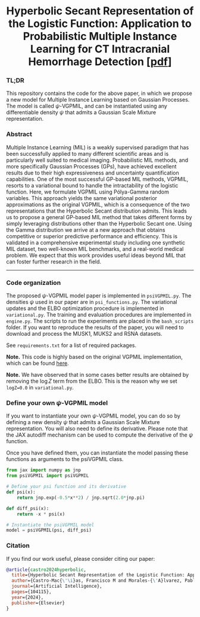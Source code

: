 <h1 align='center'>
    Hyperbolic Secant Representation of the Logistic Function: Application to Probabilistic Multiple Instance Learning for CT Intracranial Hemorrhage Detection [<a href="https://doi.org/10.1016/j.artint.2024.104115">pdf</a>]<br>
</h1>

### TL;DR

This repository contains the code for the above paper, in which we propose a new model for Multiple Instance Learning based on Gaussian Processes. The model is called $\psi$-VGPMIL, and can be instantiated using any differentiable density $\psi$ that admits a Gaussian Scale Mixture representation. 

<!-- <p align="center">
<img align="middle" src="./img/BCD_net_reduced_ICIP_lateral.png" width="1000" />
</p> -->

### Abstract

Multiple Instance Learning (MIL) is a weakly supervised paradigm that has been successfully applied to many different scientific areas and is particularly well suited to medical imaging. Probabilistic MIL methods, and more specifically Gaussian Processes (GPs), have achieved excellent results due to their high expressiveness and uncertainty quantification capabilities. One of the most successful GP-based MIL methods, VGPMIL, resorts to a variational bound to handle the intractability of the logistic function. Here, we formulate VGPMIL using Pólya-Gamma random variables. This approach yields the same variational posterior approximations as the original VGPMIL, which is a consequence of the two representations that the Hyperbolic Secant distribution admits. This leads us to propose a general GP-based MIL method that takes different forms by simply leveraging distributions other than the Hyperbolic Secant one. Using the Gamma distribution we arrive at a new approach that obtains competitive or superior predictive performance and efficiency. This is validated in a comprehensive experimental study including one synthetic MIL dataset, two well-known MIL benchmarks, and a real-world medical problem. We expect that this work provides useful ideas beyond MIL that can foster further research in the field.

----

### Code organization

The proposed $\psi$-VGPMIL model paper is implemented in `psiVGPMIL.py`. The densities $\psi$ used in our paper are in `psi_functions.py`. The variational updates and the ELBO optimization procedure is implemented in `variational.py`. The training and evaluation procedures are implemented in `engine.py`. The scripts to run the experiments are placed in the `bash_scripts` folder. If you want to reproduce the results of the paper, you will need to download and process the MUSK1, MUKS2 and RSNA datasets. 

See `requirements.txt` for a list of required packages. 

**Note.** This code is highly based on the original VGPMIL implementation, which can be found [here](https://github.com/manuelhaussmann/vgpmil).

**Note.** We have observed that in some cases better results are obtained by removing the $\log Z$ term from the ELBO. This is the reason why we set `logZ=0.0` in `variational.py`.

### Define your own $\psi$-VGPMIL model

If you want to instantiate your own $\psi$-VGPMIL model, you can do so by defining a new density $\psi$ that admits a Gaussian Scale Mixture representation. You will also need to define its derivative. Please note that the JAX autodiff mechanism can be used to compute the derivative of the $\psi$ function. 

Once you have defined them, you can instantiate the model passing these functions as arguments to the psiVGPMIL class. 

```python
from jax import numpy as jnp
from psiVGPMIL import psiVGPMIL

# Define your psi function and its derivative
def psi(x):
    return jnp.exp(-0.5*x**2) / jnp.sqrt(2.0*jnp.pi)

def diff_psi(x):
    return -x * psi(x)

# Instantiate the psiVGPMIL model
model = psiVGPMIL(psi, diff_psi)
```

### Citation

If you find our work useful, please consider citing our paper:

```bibtex
@article{castro2024hyperbolic,
  title={Hyperbolic Secant Representation of the Logistic Function: Application to Probabilistic Multiple Instance Learning for CT Intracranial Hemorrhage Detection},
  author={Castro-Mac{\'\i}as, Francisco M and Morales-{\'A}lvarez, Pablo and Wu, Yunan and Molina, Rafael and Katsaggelos, Aggelos K},
  journal={Artificial Intelligence},
  pages={104115},
  year={2024},
  publisher={Elsevier}
}
```